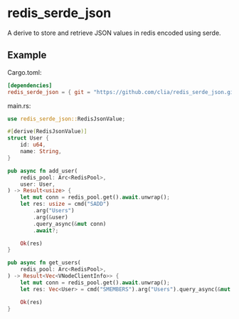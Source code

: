 # redis_serde_json

A derive to store and retrieve JSON values in redis encoded using serde.

## Example

Cargo.toml:

```toml
[dependencies]
redis_serde_json = { git = "https://github.com/clia/redis_serde_json.git" }
```

main.rs:

```rust
use redis_serde_json::RedisJsonValue;

#[derive(RedisJsonValue)]
struct User {
    id: u64,
    name: String,
}

pub async fn add_user(
    redis_pool: Arc<RedisPool>,
    user: User,
) -> Result<usize> {
    let mut conn = redis_pool.get().await.unwrap();
    let res: usize = cmd("SADD")
        .arg("Users")
        .arg(&user)
        .query_async(&mut conn)
        .await?;

    Ok(res)
}

pub async fn get_users(
    redis_pool: Arc<RedisPool>,
) -> Result<Vec<VNodeClientInfo>> {
    let mut conn = redis_pool.get().await.unwrap();
    let res: Vec<User> = cmd("SMEMBERS").arg("Users").query_async(&mut conn).await?;

    Ok(res)
}
```
